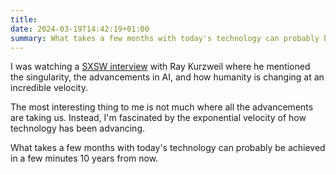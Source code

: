 ```yaml
---
title: 
date: 2024-03-19T14:42:19+01:00
summary: What takes a few months with today's technology can probably be achieved in a few minutes 10 years from now.
---
```

I was watching a [SXSW interview](https://www.youtube.com/watch?v=xh2v5oC5Lx4) with Ray Kurzweil where he mentioned the singularity, the advancements in AI, and how humanity is changing at an incredible velocity.

The most interesting thing to me is not much where all the advancements are taking us. Instead, I'm fascinated by the exponential velocity of how technology has been advancing.

What takes a few months with today's technology can probably be achieved in a few minutes 10 years from now.